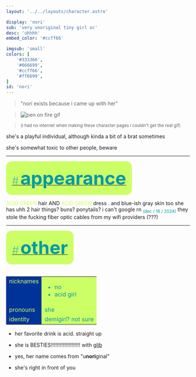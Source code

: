 ```yaml
---
layout: '../../layouts/character.astro'

display: 'nori'
sub: 'very unoriginal tiny girl oc'
desc: 'uhhhh'
embed_color: '#ccff66'

imgsub: 'small'
colors: [
    '#333366',
    '#666699',
    '#ccff66',
    '#ff6699',
]
id: 'nori'
---
```

<style>
    :root {
        --header-color: #003;
        --header-logo-color-1: #ffc;
        --header-logo-color-2: #cf6;

        --col-bright: #ffc;
        --col-light: #6c9;
        --col-main: #cf6;
        --col-dim: #09a;
        --col-dark: #039;

        --col-bg: #036;
        --col-char-bg: #f69;

        --col-link: #cf6;
        --col-link-hover: #ffc
    }    

    td {
        background-color: var(--col-main);
        color: var(--col-dim);
    }

    td.name {
        background-color: var(--col-dark);
        color: var(--col-main);
        box-shadow: unset;
        align-content: start;
    }
</style>

> "nori exists because i came up with her"

> ![pen on fire gif](/images/pen-on-fire.gif)

> <sup>(i had no internet when making these character pages i couldn't get the real gif)</sup>


she's a playful individual, although kinda a bit of a brat sometimes

she's somewhat toxic to other people, beware

<hr>
<section id="appearance" style="text-align: left">

<div style="background-color: var(--col-main); padding: 16px; border-radius: 15px; width: fit-content;">
<a href="#appearance">
<span style="font-size: 30px; color: var(--col-light)">#</span>
<span style="font-weight: bolder; font-size: 50px; margin: 0; margin-top: 30px; color: var(--col-dim)">
appearance
</span>
</a>
</div>

<span style="color: #cf6">ACID GREEN</span> hair AND <span style="color: #cf6">ACID GREEN</span> dress .    and blue-ish gray skin too
she has uhh 2 hair things? buns? ponytails? i can't google rn <sub style="color: var(--col-dim)">(dec / 16 / 2024)</sub> they stole the fucking fiber optic cables from my wifi providers (???)
</section>

<hr>
<section id="other" style="text-align: left">

<div style="background-color: var(--col-main); padding: 16px; border-radius: 15px; width: fit-content;">
<a href="#other">
<span style="font-size: 30px; color: var(--col-light)">#</span>
<span style="font-weight: bolder; font-size: 50px; margin: 0; margin-top: 30px; color: var(--col-dim)">
other
</span>
</a>
</div>

<br>
<table>

<tr>
    <td class="name">nicknames</td>
    <td>

- no
- acid girl

</td>
</tr>

<tr>
    <td class="name">pronouns</td>
    <td>she</td>
</tr>
<tr>
    <td class="name">identity</td>
    <td>demigirl? not sure</td>
</tr>

</table>

- her favorite drink is acid. straight up

- she is BESTIES!!!!!!!!!!!!!!!!!!!! with [glib](/characters/glib)

- yes, her name comes from "u**nori**ginal"

- she's right in front of you

</section>